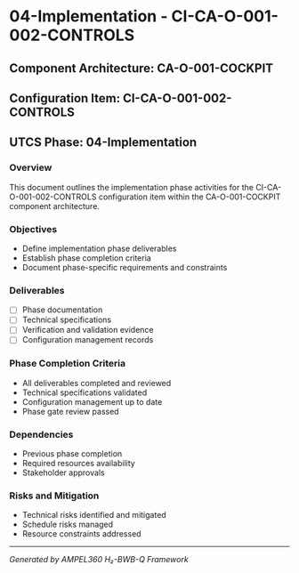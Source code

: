 # 04-Implementation - CI-CA-O-001-002-CONTROLS

## Component Architecture: CA-O-001-COCKPIT
## Configuration Item: CI-CA-O-001-002-CONTROLS
## UTCS Phase: 04-Implementation

### Overview
This document outlines the implementation phase activities for the CI-CA-O-001-002-CONTROLS configuration item within the CA-O-001-COCKPIT component architecture.

### Objectives
- Define implementation phase deliverables
- Establish phase completion criteria
- Document phase-specific requirements and constraints

### Deliverables
- [ ] Phase documentation
- [ ] Technical specifications
- [ ] Verification and validation evidence
- [ ] Configuration management records

### Phase Completion Criteria
- All deliverables completed and reviewed
- Technical specifications validated
- Configuration management up to date
- Phase gate review passed

### Dependencies
- Previous phase completion
- Required resources availability
- Stakeholder approvals

### Risks and Mitigation
- Technical risks identified and mitigated
- Schedule risks managed
- Resource constraints addressed

---
*Generated by AMPEL360 H₂-BWB-Q Framework*
